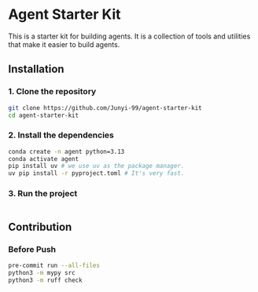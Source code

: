 # Agent Starter Kit

This is a starter kit for building agents. It is a collection of tools and utilities that make it easier to build agents.

## Installation

### 1. Clone the repository

```bash
git clone https://github.com/Junyi-99/agent-starter-kit
cd agent-starter-kit
```

### 2. Install the dependencies

```bash
conda create -n agent python=3.13
conda activate agent
pip install uv # we use uv as the package manager.
uv pip install -r pyproject.toml # It's very fast.
```

### 3. Run the project

```bash

```

## Contribution

### Before Push

```bash
pre-commit run --all-files
python3 -m mypy src
python3 -m ruff check
```
